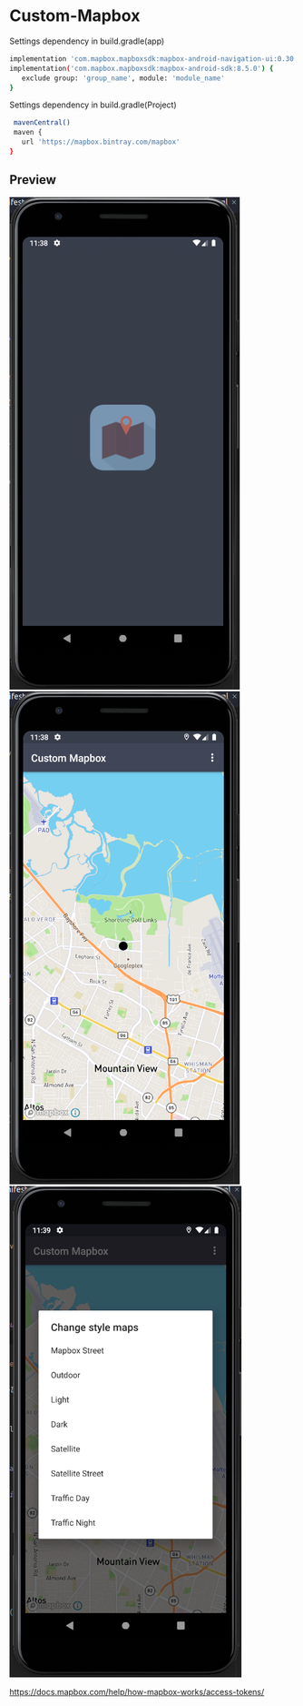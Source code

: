 # Custom-Mapbox
Settings dependency in build.gradle(app)
```bash
implementation 'com.mapbox.mapboxsdk:mapbox-android-navigation-ui:0.30.0'
implementation('com.mapbox.mapboxsdk:mapbox-android-sdk:8.5.0') {
   exclude group: 'group_name', module: 'module_name'
}
```

Settings dependency in build.gradle(Project)
```bash
 mavenCentral()
 maven {
   url 'https://mapbox.bintray.com/mapbox'
}
```
## Preview
![Preview](Selection_020.png)
![Preview](Selection_021.png)
![Preview](Selection_022.png)

https://docs.mapbox.com/help/how-mapbox-works/access-tokens/
